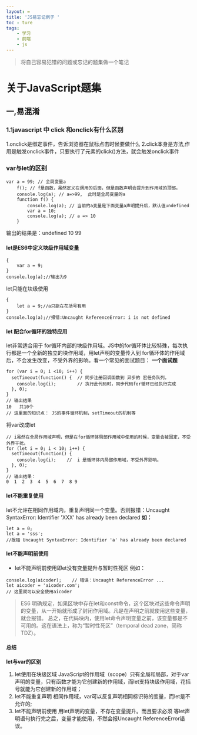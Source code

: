 ```yaml
---
layout: =
title: 'JS易忘记例子 '
toc : ture
tags:
    - 学习
    - 前端
    - js
---
```

> 将自己容易犯错的问题或忘记的题集做一个笔记
<!-- more -->

# 关于JavaScript题集
## 一,易混淆
### 1.1javascript 中 click 和onclick有什么区别
1.onclick是绑定事件，告诉浏览器在鼠标点击时候要做什么
2.click本身是方法,作用是触发onclick事件，只要执行了元素的click()方法，就会触发onclick事件

### var与let的区别
```
var a = 99; // 全局变量a
    f(); // f是函数，虽然定义在调用的后面，但是函数声明会提升到作用域的顶部。 
    console.log(a); // a=>99,  此时是全局变量的a
    function f() {
        console.log(a); // 当前的a变量是下面变量a声明提升后，默认值undefined
        var a = 10;
        console.log(a); // a => 10
    }
```
输出的结果是：undefined 10 99

#### let是ES6中定义块级作用域变量
```
{
    var a = 9;
}
console.log(a);//输出为9
```
let只能在块级使用
```
{
    let a = 9;//a只能在花括号有用
}
console.log(a);//报错:Uncaught ReferenceError: i is not defined
```
#### let 配合for循环的独特应用
let非常适合用于 for循环内部的块级作用域。JS中的for循环体比较特殊，每次执行都是一个全新的独立的块作用域，用let声明的变量传入到 for循环体的作用域后，不会发生改变，不受外界的影响。看一个常见的面试题目：
**一个面试题**
```
for (var i = 0; i <10; i++) {  
  setTimeout(function() {  // 同步注册回调函数到 异步的 宏任务队列。
    console.log(i);        // 执行此代码时，同步代码for循环已经执行完成
  }, 0);
}
// 输出结果
10   共10个
// 这里面的知识点： JS的事件循环机制，setTimeout的机制等
```
将var改成let
```
// i虽然在全局作用域声明，但是在for循环体局部作用域中使用的时候，变量会被固定，不受外界干扰。
for (let i = 0; i < 10; i++) { 
  setTimeout(function() {
    console.log(i);    //  i 是循环体内局部作用域，不受外界影响。
  }, 0);
}
// 输出结果：
0  1  2  3  4  5  6  7  8 9
```
#### let不能重复使用
let不允许在相同作用域内，重复声明同一个变量。否则报错：Uncaught SyntaxError: Identifier 'XXX' has already been declared
**如：**
```
let a = 0;
let a = 'sss';
//报错 Uncaught SyntaxError: Identifier 'a' has already been declared
```
#### let不能声明前使用
* let不能声明前使用即et没有变量提升与暂时性死区
例如：
```
console.log(aicoder);    // 错误：Uncaught ReferenceError ...
let aicoder = 'aicoder.com';
// 这里就可以安全使用aicoder
```
> ES6 明确规定，如果区块中存在let和const命令，这个区块对这些命令声明的变量，从一开始就形成了封闭作用域。凡是在声明之前就使用这些变量，就会报错。
 总之，在代码块内，使用let命令声明变量之前，该变量都是不可用的。这在语法上，称为“暂时性死区”（temporal dead  zone，简称 TDZ）。

#### 总结
**let与var的区别**
1. let使用在块级区域
JavaScript的作用域（scope）只有全局和局部，对于var声明的变量，只有函数才能为它创建新的作用域，而let支持块级作用域，花括号就能为它创建新的作用域；
2. let不能重复声明
相同作用域，var可以反复声明相同标识符的变量，而let是不允许的;
3. let不能声明前使用
用let声明的变量，不存在变量提升。而且要求必须 等let声明语句执行完之后，变量才能使用，不然会报Uncaught ReferenceError错误。


